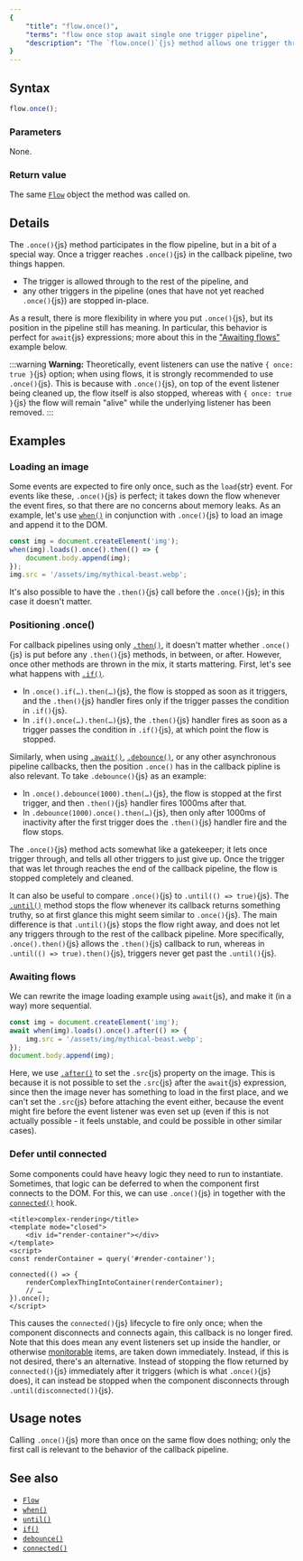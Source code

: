 ```yaml
---
{
	"title": "flow.once()",
	"terms": "flow once stop await single one trigger pipeline",
	"description": "The `flow.once()`{js} method allows one trigger through in the pipeline and simultaneously stops the flow it was called on whenever that happens."
}
---
```


## Syntax

```js
flow.once();
```

### Parameters

None.

### Return value

The same [`Flow`](/docs/flow/) object the method was called on.

## Details

The `.once()`{js} method participates in the flow pipeline, but in a bit of a special way. Once a trigger reaches `.once()`{js} in the callback pipeline, two things happen.

- The trigger is allowed through to the rest of the pipeline, and
- any other triggers in the pipeline (ones that have not yet reached `.once()`{js}) are stopped in-place.

As a result, there is more flexibility in where you put `.once()`{js}, but its position in the pipeline still has meaning. In particular, this behavior is perfect for `await`{js} expressions; more about this in the ["Awaiting flows"](./#awaiting-flows) example below.

:::warning
**Warning:** Theoretically, event listeners can use the native `{ once: true }`{js} option; when using flows, it is strongly recommended to use `.once()`{js}. This is because with `.once()`{js}, on top of the event listener being cleaned up, the flow itself is also stopped, whereas with `{ once: true }`{js} the flow will remain "alive" while the underlying listener has been removed.
:::

## Examples

### Loading an image

Some events are expected to fire only once, such as the `load`{str} event. For events like these, `.once()`{js} is perfect; it takes down the flow whenever the event fires, so that there are no concerns about memory leaks. As an example, let's use [`when()`](/docs/when/) in conjunction with `.once()`{js} to load an image and append it to the DOM.

```js
const img = document.createElement('img');
when(img).loads().once().then(() => {
	document.body.append(img);
});
img.src = '/assets/img/mythical-beast.webp';
```

It's also possible to have the `.then()`{js} call before the `.once()`{js}; in this case it doesn't matter.

### Positioning .once()

For callback pipelines using only [`.then()`](/docs/flow/then/), it doesn't matter whether `.once()`{js} is put before any `.then()`{js} methods, in between, or after. However, once other methods are thrown in the mix, it starts mattering. First, let's see what happens with [`.if()`](/docs/flow/if/).

- In `.once().if(…).then(…)`{js}, the flow is stopped as soon as it triggers, and the `.then()`{js} handler fires only if the trigger passes the condition in `.if()`{js}.
- In `.if().once(…).then(…)`{js}, the `.then()`{js} handler fires as soon as a trigger passes the condition in `.if()`{js}, at which point the flow is stopped.

Similarly, when using [`.await()`](/docs/flow/await/), [`.debounce()`](/docs/flow/debounce/), or any other asynchronous pipeline callbacks, then the position `.once()` has in the callback pipline is also relevant. To take `.debounce()`{js} as an example:

- In `.once().debounce(1000).then(…)`{js}, the flow is stopped at the first trigger, and then `.then()`{js} handler fires 1000ms after that.
- In `.debounce(1000).once().then(…)`{js}, then only after 1000ms of inactivity after the first trigger does the `.then()`{js} handler fire and the flow stops.

The `.once()`{js} method acts somewhat like a gatekeeper; it lets once trigger through, and tells all other triggers to just give up. Once the trigger that was let through reaches the end of the callback pipeline, the flow is stopped completely and cleaned.

It can also be useful to compare `.once()`{js} to `.until(() => true)`{js}. The [`.until()`](/docs/flow/until/) method stops the flow whenever its callback returns something truthy, so at first glance this might seem similar to `.once()`{js}. The main difference is that `.until()`{js} stops the flow right away, and does not let any triggers through to the rest of the callback pipeline. More specifically, `.once().then()`{js} allows the `.then()`{js} callback to run, whereas in `.until(() => true).then()`{js}, triggers never get past the `.until()`{js}.

### Awaiting flows

We can rewrite the image loading example using `await`{js}, and make it (in a way) more sequential.

```js
const img = document.createElement('img');
await when(img).loads().once().after(() => {
	img.src = '/assets/img/mythical-beast.webp';
});
document.body.append(img);
```

Here, we use [`.after()`](/docs/flow/after/) to set the `.src`{js} property on the image. This is because it is not possible to set the `.src`{js} after the `await`{js} expression, since then the image never has something to load in the first place, and we can't set the `.src`{js} before attaching the event either, because the event might fire before the event listener was even set up (even if this is not actually possible - it feels unstable, and could be possible in other similar cases).

### Defer until connected

Some components could have heavy logic they need to run to instantiate. Sometimes, that logic can be deferred to when the component first connects to the DOM. For this, we can use `.once()`{js} in together with the [`connected()`](/docs/components/connected/) hook.

```yz
<title>complex-rendering</title>
<template mode="closed">
	<div id="render-container"></div>
</template>
<script>
const renderContainer = query('#render-container');

connected(() => {
	renderComplexThingIntoContainer(renderContainer);
	// …
}).once();
</script>
```

This causes the `connected()`{js} lifecycle to fire only once; when the component disconnects and connects again, this callback is no longer fired. Note that this does mean any event listeners set up inside the handler, or otherwise [monitorable](/docs/monitor/) items, are taken down immediately. Instead, if this is not desired, there's an alternative. Instead of stopping the flow returned by `connected()`{js} immediately after it triggers (which is what `.once()`{js} does), it can instead be stopped when the component disconnects through `.until(disconnected())`{js}.

## Usage notes

Calling `.once()`{js} more than once on the same flow does nothing; only the first call is relevant to the behavior of the callback pipeline.

## See also

- [`Flow`](/docs/flow/)
- [`when()`](/docs/when/)
- [`until()`](/docs/flow/until/)
- [`if()`](/docs/flow/if/)
- [`debounce()`](/docs/flow/debounce/)
- [`connected()`](/docs/components/connected/)
